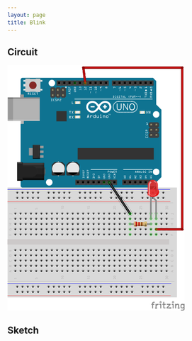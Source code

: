 ```yaml
---
layout: page
title: Blink
---
```


## Circuit

<img src="/assets/images/carlday-blink-fritzing.png" width="400"/>

## Sketch 
<script src="https://gist.github.com/kneumei/41f52651c1f0b8a28b8c.js"></script>